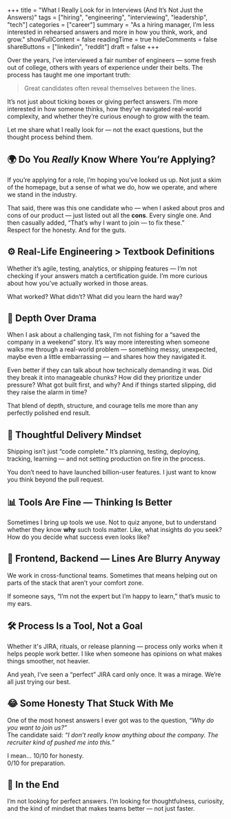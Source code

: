 +++
title = "What I Really Look for in Interviews (And It’s Not Just the Answers)"
tags = ["hiring", "engineering", "interviewing", "leadership", "tech"]
categories = ["career"]
summary = "As a hiring manager, I’m less interested in rehearsed answers and more in how you think, work, and grow."
showFullContent = false
readingTime = true
hideComments = false
shareButtons = ["linkedin", "reddit"]
draft = false
+++

Over the years, I’ve interviewed a fair number of engineers — some fresh out of college, others with years of experience under their belts. The process has taught me one important truth: 

> Great candidates often reveal themselves between the lines.

It’s not just about ticking boxes or giving perfect answers. I’m more interested in how someone thinks, how they’ve navigated real-world complexity, and whether they’re curious enough to grow with the team.

Let me share what I really look for — not the exact questions, but the thought process behind them.

## 🌍 Do You *Really* Know Where You’re Applying?

If you’re applying for a role, I’m hoping you’ve looked us up. Not just a skim of the homepage, but a sense of what we do, how we operate, and where we stand in the industry.

That said, there was this one candidate who — when I asked about pros and cons of our product — just listed out all the **cons**. Every single one. And then casually added, “That’s why I want to join — to fix these.”  
Respect for the honesty. And for the guts.

## ⚙️ Real-Life Engineering > Textbook Definitions

Whether it’s agile, testing, analytics, or shipping features — I’m not checking if your answers match a certification guide. I’m more curious about how you’ve actually worked in those areas.

What worked? What didn’t? What did you learn the hard way?

## 🧠 Depth Over Drama

When I ask about a challenging task, I’m not fishing for a “saved the company in a weekend” story. It’s way more interesting when someone walks me through a real-world problem — something messy, unexpected, maybe even a little embarrassing — and shares how they navigated it.

Even better if they can talk about how technically demanding it was. Did they break it into manageable chunks? How did they prioritize under pressure? What got built first, and why? And if things started slipping, did they raise the alarm in time?

That blend of depth, structure, and courage tells me more than any perfectly polished end result.

## 🚀 Thoughtful Delivery Mindset

Shipping isn’t just “code complete.” It’s planning, testing, deploying, tracking, learning — and not setting production on fire in the process.

You don’t need to have launched billion-user features. I just want to know you think beyond the pull request.

## 📊 Tools Are Fine — Thinking Is Better

Sometimes I bring up tools we use. Not to quiz anyone, but to understand whether they know **why** such tools matter. Like, what insights do you seek? How do you decide what success even looks like?

## 🧩 Frontend, Backend — Lines Are Blurry Anyway

We work in cross-functional teams. Sometimes that means helping out on parts of the stack that aren’t your comfort zone.

If someone says, “I’m not the expert but I’m happy to learn,” that’s music to my ears.

## 🛠️ Process Is a Tool, Not a Goal

Whether it's JIRA, rituals, or release planning — process only works when it helps people work better. I like when someone has opinions on what makes things smoother, not heavier.

And yeah, I’ve seen a “perfect” JIRA card only once. It was a mirage. We’re all just trying our best.

## 😂 Some Honesty That Stuck With Me

One of the most honest answers I ever got was to the question, *“Why do you want to join us?”*  
The candidate said: *“I don’t really know anything about the company. The recruiter kind of pushed me into this.”*

I mean... 10/10 for honesty.  
0/10 for preparation.

## 🎯 In the End

I’m not looking for perfect answers. I’m looking for thoughtfulness, curiosity, and the kind of mindset that makes teams better — not just faster.
